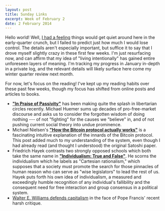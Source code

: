 ```yaml
---
layout: post
title: Sunday Links
excerpt: Week of February 2
date: 2 February 2014
---
```


Hello world! Well, [I had a feeling][1] things would get quiet around here in
the early-quarter crunch, but I failed to predict just how much I would lose
control. The details aren't especially important, but suffice it to say that I
drove myself slightly crazy in these first few weeks. I'm just resurfacing now,
and can affirm that my idea of "living intentionally" has gained entire
unforeseen layers of meaning. I'm tracking my progress in January in-depth in a
private log, and the relevant details will likely surface here come my winter
quarter review next month.

For now, let's focus on the reading! I've kept up my reading habits over these
past few weeks, though my focus has shifted from online posts and articles to
books.

- [**"In Praise of Passivity"**][2] has been making quite the splash in
  libertarian circles recently. Michael Huemer sums up decades of
  pro-free-market discourse and asks us to consider the forgotten wisdom of
  doing nothing --- of not "fighting" for the causes we "believe" in, and of not
  pushing current social theory into undue prominence.
- Michael Nielsen's [**"How the Bitcoin protocol actually works"**][4] is a
  fascinating intuitive explanation of the innards of the Bitcoin protocol. This
  post added much to my understanding of the system, even though I had already
  read (and thought I understood) the original Satoshi paper.
- Friedrich Hayek contrasts two strongly opposed schools which both take the
  same name in [**"Individualism: True and False"**][5]. He scorns the
  individualism which he labels as "Cartesian rationalism," which supposes that
  a society must promote the search for those pinnacles of human reason who can
  serve as "wise legislators" to lead the rest of us. Hayek puts forth his own
  idea of individualism, a measured and exceedingly humble recognition of any
  individual's fallibility and the consequent need for free interaction and
  group consensus in a political system.
- [Walter E. Williams defends capitalism][3] in the face of Pope Francis' recent
  harsh critique.

[1]: /2014/sunday-links-6/
[2]: http://studiahumana.com/pliki/wydania/In%20Praise%20of%20Passivity.pdf
[3]: http://econfaculty.gmu.edu/wew/articles/13/ThePopeAndCapitalism.htm
[4]: http://www.michaelnielsen.org/ddi/how-the-bitcoin-protocol-actually-works/
[5]: http://mises.org/books/individualismandeconomicorder.pdf
